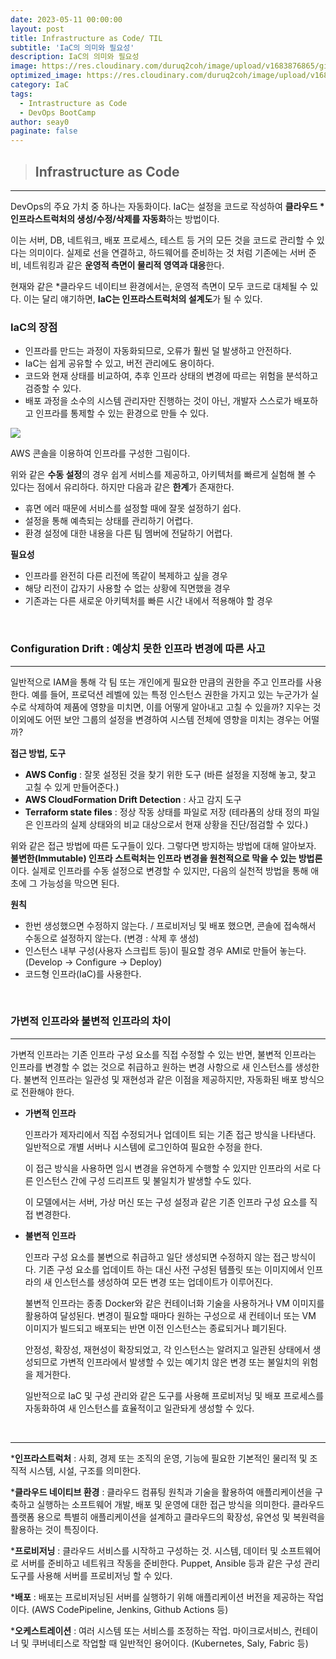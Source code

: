 ```yaml
---
date: 2023-05-11 00:00:00
layout: post
title: Infrastructure as Code/ TIL
subtitle: 'IaC의 의미와 필요성'
description: IaC의 의미와 필요성
image: https://res.cloudinary.com/duruq2coh/image/upload/v1683876865/gitio/dev-jeans_5_uqzbot.png
optimized_image: https://res.cloudinary.com/duruq2coh/image/upload/v1683876865/gitio/dev-jeans_5_uqzbot.png
category: IaC
tags:
  - Intrastructure as Code
  - DevOps BootCamp
author: seay0
paginate: false
---
```


> ## **Infrastructure as Code** 
---
  
DevOps의 주요 가치 중 하나는 자동화이다. IaC는 설정을 코드로 작성하여 **클라우드 *인프라스트럭처의 생성/수정/삭제를 자동화**하는 방법이다.

이는 서버, DB, 네트워크, 배포 프로세스, 테스트 등 거의 모든 것을 코드로 관리할 수 있다는 의미이다. 실제로 선을 연결하고, 하드웨어를 준비하는 것 처럼 기존에는 서버 준비, 네트워킹과 같은 **운영적 측면이 물리적 영역과 대응**한다.

현재와 같은 *클라우드 네이티브 환경에서는, 운영적 측면이 모두 코드로 대체될 수 있다. 이는 달리 얘기하면, **IaC는 인프라스트럭처의 설계도**가 될 수 있다.

### **IaC의 장점**
- 인프라를 만드는 과정이 자동화되므로, 오류가 훨씬 덜 발생하고 안전하다.
- IaC는 쉽게 공유할 수 있고, 버전 관리에도 용이하다.
- 코드와 현재 상태를 비교하여, 추후 인프라 상태의 변경에 따르는 위험을 분석하고 검증할 수 있다.
- 배포 과정을 소수의 시스템 관리자만 진행하는 것이 아닌, 개발자 스스로가 배포하고 인프라를 통제할 수 있는 환경으로 만들 수 있다.

![](https://res.cloudinary.com/duruq2coh/image/upload/v1683873486/gitio/post/1_wzl0q0.png)

AWS 콘솔을 이용하여 인프라를 구성한 그림이다.

위와 같은 **수동 설정**의 경우 쉽게 서비스를 제공하고, 아키텍처를 빠르게 실험해 볼 수 있다는 점에서 유리하다. 하지만 다음과 같은 **한계**가 존재한다.   
- 휴면 에러 때문에 서비스를 설정할 때에 잘못 설정하기 쉽다.
- 설정을 통해 예측되는 상태를 관리하기 어렵다.
- 환경 설정에 대한 내용을 다른 팀 멤버에 전달하기 어렵다.

**필요성**
- 인프라를 완전히 다른 리전에 똑같이 복제하고 싶을 경우
- 해당 리전이 갑자기 사용할 수 없는 상황에 직면했을 경우
- 기존과는 다른 새로운 아키텍처를 빠른 시간 내에서 적용해야 할 경우

<br>

### **Configuration Drift : 예상치 못한 인프라 변경에 따른 사고**
---

일반적으로 IAM을 통해 각 팀 또는 개인에게 필요한 만큼의 권한을 주고 인프라를 사용한다. 예를 들어, 프로덕션 레벨에 있는 특정 인스턴스 권한을 가지고 있는 누군가가 실수로 삭제하여 제품에 영향을 미치면, 이를 어떻게 알아내고 고칠 수 있을까? 지우는 것 이외에도 어떤 보안 그룹의 설정을 변경하여 시스템 전체에 영향을 미치는 경우는 어떨까?

**접근 방법, 도구**
- **AWS Config** : 잘못 설정된 것을 찾기 위한 도구 (바른 설정을 지정해 놓고, 찾고 고칠 수 있게 만들어준다.)
- **AWS CloudFormation Drift Detection** : 사고 감지 도구
- **Terraform state files** : 정상 작동 상태를 파일로 저장 (테라폼의 상태 정의 파일은 인프라의 실제 상태와의 비교 대상으로서 현재 상황을 진단/점검할 수 있다.)

위와 같은 접근 방법에 따른 도구들이 있다. 그렇다면 방지하는 방법에 대해 알아보자. **불변한(Immutable) 인프라 스트럭처는 인프라 변경을 원천적으로 막을 수 있는 방법론**이다. 실제로 인프라를 수동 설정으로 변경할 수 있지만, 다음의 실천적 방법을 통해 애초에 그 가능성을 막으면 된다. 

**원칙**
- 한번 생성했으면 수정하지 않는다. / 프로비저닝 및 배포 했으면, 콘솔에 접속해서 수동으로 설정하지 않는다. (변경 : 삭제 후 생성)
- 인스턴스 내부 구성(사용자 스크립트 등)이 필요할 경우 AMI로 만들어 놓는다. (Develop -> Configure -> Deploy)
- 코드형 인프라(IaC)를 사용한다.

<br>

### **가변적 인프라와 불변적 인프라의 차이**  
---

가변적 인프라는 기존 인프라 구성 요소를 직접 수정할 수 있는 반면, 불변적 인프라는 인프라를 변경할 수 없는 것으로 취급하고 원하는 변경 사항으로 새 인스턴스를 생성한다. 불변적 인프라는 일관성 및 재현성과 같은 이점을 제공하지만, 자동화된 배포 방식으로 전환해야 한다.

- **가변적 인프라** 

  인프라가 제자리에서 직접 수정되거나 업데이트 되는 기존 접근 방식을 나타낸다. 일반적으로 개별 서버나 시스템에 로그인하여 필요한 수정을 한다. 

  이 접근 방식을 사용하면 임시 변경을 유연하게 수행할 수 있지만 인프라의 서로 다른 인스턴스 간에 구성 드리프트 및 불일치가 발생할 수도 있다.

  이 모델에서는 서버, 가상 머신 또는 구성 설정과 같은 기존 인프라 구성 요소를 직접 변경한다.

- **불변적 인프라**

  인프라 구성 요소를 불변으로 취급하고 일단 생성되면 수정하지 않는 접근 방식이다. 기존 구성 요소를 업데이트 하는 대신 사전 구성된 템플릿 또는 이미지에서 인프라의 새 인스턴스를 생성하여 모든 변경 또는 업데이트가 이루어진다.

  불변적 인프라는 종종 Docker와 같은 컨테이너화 기술을 사용하거나 VM 이미지를 활용하여 달성된다. 변경이 필요할 때마다 원하는 구성으로 새 컨테이너 또는 VM 이미지가 빌드되고 배포되는 반면 이전 인스턴스는 종료되거나 폐기된다.

  안정성, 확장성, 재현성이 확장되었고, 각 인스턴스는 알려지고 일관된 상태에서 생성되므로 가변적 인프라에서 발생할 수 있는 예기치 않은 변경 또는 불일치의 위험을 제거한다. 

  일반적으로 IaC 및 구성 관리와 같은 도구를 사용해 프로비저닝 및 배포 프로세스를 자동화하여 새 인스턴스를 효율적이고 일관돠게 생성할 수 있다.

<br>

---

***인프라스트럭처** : 사회, 경제 또는 조직의 운영, 기능에 필요한 기본적인 물리적 및 조직적 시스템, 시설, 구조를 의미한다.  

***클라우드 네이티브 환경** : 클라우드 컴퓨팅 원칙과 기술을 활용하여 애플리케이션을 구축하고 실행하는 소프트웨어 개발, 배포 및 운영에 대한 접근 방식을 의미한다. 클라우드 플랫폼 용으로 특별히 애플리케이션을 설계하고 클라우드의 확장성, 유연성 및 복원력을 활용하는 것이 특징이다.  

***프로비저닝** : 클라우드 서비스를 시작하고 구성하는 것. 시스템, 데이터 및 소프트웨어로 서버를 준비하고 네트워크 작동을 준비한다. Puppet, Ansible 등과 같은 구성 관리 도구를 사용해 서버를 프로비저닝 할 수 있다. 

***배포** : 배포는 프로비저닝된 서버를 실행하기 위해 애플리케이션 버전을 제공하는 작업이다. (AWS CodePipeline, Jenkins, Github Actions 등)

***오케스트레이션** : 여러 시스템 또는 서비스를 조정하는 작업. 마이크로서비스, 컨테이너 및 쿠버네티스로 작업할 때 일반적인 용어이다. (Kubernetes, Saly, Fabric 등)